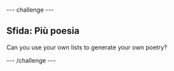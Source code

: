 \--- challenge \---

## Sfida: Più poesia

Can you use your own lists to generate your own poetry?

\--- /challenge \---
